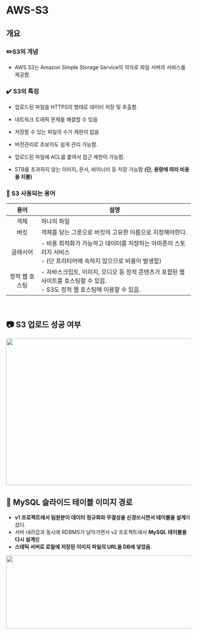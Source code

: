 # AWS-S3

## 개요 

### ✏️S3의 개념   
- AWS S3는 Amazon Simple Storage Service의 약자로 파일 서버의 서비스를 제공함.

### ✔️ S3의 특징
- 업로드된 파일을 HTTPS의 형태로 데이터 저장 및 추출함.

- 네트워크 트래픽 문제를 해결할 수 있음
- 저장할 수 있는 파일의 수가 제한이 없음
- 버전관리로 초보자도 쉽게 관리 가능함.
- 업로드된 파일에 ACL를 붙여서 접근 제한이 가능함.
- 5TB를 초과하지 않는 이미지, 문서, 바이너리 등 저장 가능함 **(단, 용량에 따라 비용을 지불)**

### 📝 S3 사용되는 용어
| 용어 | 설명 |
| :---: | --- |
| 객체 | 하나의 파일 |
| 버킷 | 객체를 담는 그릇으로 버킷의 고유한 이름으로 지정해야한다. |
| 글래시어 | - 비용 최적화가 가능하고 데이터를 저장하는 아마존의 스토리지 서비스 <br /> - (단 프리티어에 속하지 않으므로 비용이 발생함) |
| 정적 웹 호스팅 | - 자바스크립트, 이미지, 오디오 등 정적 콘텐츠가 포함된 웹사이트를 호스팅할 수 있음. <br /> - S3도 정적 웹 호스팅에 이용할 수 있음. |

<br /> 

## 📷 S3 업로드 성공 여부
<img src="https://user-images.githubusercontent.com/87456904/176202176-d0364a3a-5c12-484e-a175-3f23f1fd9a22.png" width="700" height="400" />

<br /> 

## 📂 MySQL 슬라이드 테이블 이미지 경로
- **v1 프로젝트에서 팀원분이 데이터 정규화와 무결성을 신경쓰시면서 테이블을 설계**하셨다.
- 서버 내려감과 동시에  RDBMS가 날아가면서 v2 프로젝트에서 **MySQL 테이블을 다시 설계**함
- **스태틱 서버로 로컬에 저장된 이미지 파일의 URL을 DB에 넣었음**.

<img src="https://user-images.githubusercontent.com/87456904/176202652-7dda4ff6-1d8d-4689-8da4-21f6ae120411.png" width="700"
height="200" />

